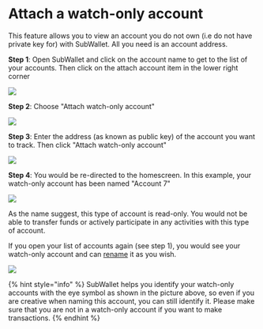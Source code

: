 # Attach a watch-only account

This feature allows you to view an account you do not own (i.e do not have private key for) with SubWallet. All you need is an account address.

**Step 1**: Open SubWallet and click on the account name to get to the list of your accounts. Then click on the attach account item in the lower right corner

![](<../../.gitbook/assets/image (5).png>)

**Step 2**: Choose "Attach watch-only account"

![](<../../.gitbook/assets/image (16).png>)

**Step 3**: Enter the address (as known as public key) of the account you want to track. Then click "Attach watch-only account"

![](<../../.gitbook/assets/image (35).png>)

**Step 4**: You would be re-directed to the homescreen. In this example, your watch-only account has been named "Account 7"

![](<../../.gitbook/assets/image (4).png>)

As the name suggest, this type of account is read-only. You would not be able to transfer funds or actively participate in any activities with this type of account.&#x20;

If you open your list of accounts again (see step 1), you would see your watch-only account and can [rename](broken-reference) it as you wish.

![](<../../.gitbook/assets/image (46).png>)

{% hint style="info" %}
SubWallet helps you identify your watch-only accounts with the eye symbol as shown in the picture above, so even if you are creative when naming this account, you can still identify it. Please make sure that you are not in a watch-only account if you want to make transactions.
{% endhint %}



